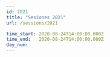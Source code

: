 ```yaml
---
id: 2021
title: "Sesiones 2021"
url: /sessions/2021

time_start: 2020-08-24T14:00:00.000Z
time_end:   2020-08-24T14:00:00.000Z
day_num: 
---
```


